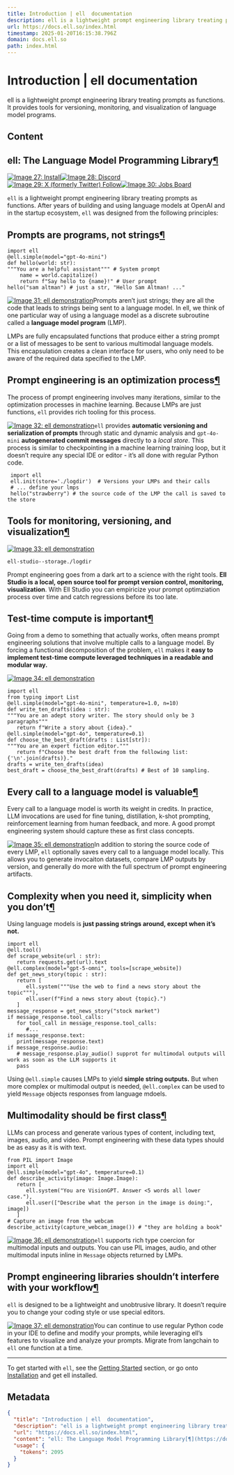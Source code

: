 ```yaml
---
title: Introduction | ell  documentation
description: ell is a lightweight prompt engineering library treating prompts as functions. It provides tools for versioning, monitoring, and visualization of language model programs.
url: https://docs.ell.so/index.html
timestamp: 2025-01-20T16:15:38.796Z
domain: docs.ell.so
path: index.html
---
```


# Introduction | ell  documentation


ell is a lightweight prompt engineering library treating prompts as functions. It provides tools for versioning, monitoring, and visualization of language model programs.


## Content

ell: The Language Model Programming Library[¶](https://docs.ell.so/index.html#ell-the-language-model-programming-library "Link to this heading")
------------------------------------------------------------------------------------------------------------------------------------------------

[![Image 27: Install](https://img.shields.io/badge/get_started-blue)](https://docs.ell.so/installation)[![Image 28: Discord](https://dcbadge.limes.pink/api/server/vWntgU52Xb?style=flat)](https://discord.gg/vWntgU52Xb)[![Image 29: X (formerly Twitter) Follow](https://img.shields.io/twitter/follow/wgussml)](https://twitter.com/wgussml)[![Image 30: Jobs Board](https://img.shields.io/badge/jobs-board-green)](https://jobs.ell.so/)

`ell` is a lightweight prompt engineering library treating prompts as functions. After years of building and using language models at OpenAI and in the startup ecosystem, `ell` was designed from the following principles:

Prompts are programs, not strings[¶](https://docs.ell.so/index.html#prompts-are-programs-not-strings "Link to this heading")
----------------------------------------------------------------------------------------------------------------------------

```
import ell
@ell.simple(model="gpt-4o-mini")
def hello(world: str):
"""You are a helpful assistant""" # System prompt
    name = world.capitalize()
    return f"Say hello to {name}!" # User prompt
hello("sam altman") # just a str, "Hello Sam Altman! ..."
```

[![Image 31: ell demonstration](https://docs.ell.so/_images/gif1.webp)](https://docs.ell.so/_images/gif1.webp)Prompts aren’t just strings; they are all the code that leads to strings being sent to a language model. In ell, we think of one particular way of using a language model as a discrete subroutine called a **language model program** (LMP).

LMPs are fully encapsulated functions that produce either a string prompt or a list of messages to be sent to various multimodal language models. This encapsulation creates a clean interface for users, who only need to be aware of the required data specified to the LMP.

Prompt engineering is an optimization process[¶](https://docs.ell.so/index.html#prompt-engineering-is-an-optimization-process "Link to this heading")
-----------------------------------------------------------------------------------------------------------------------------------------------------

The process of prompt engineering involves many iterations, similar to the optimization processes in machine learning. Because LMPs are just functions, `ell` provides rich tooling for this process.

[![Image 32: ell demonstration](https://docs.ell.so/_images/versions_small.webp)](https://docs.ell.so/_images/versions_small.webp)`ell` provides **automatic versioning and serialization of prompts** through static and dynamic analysis and `gpt-4o-mini` **autogenerated commit messages** directly to a _local store_. This process is similar to checkpointing in a machine learning training loop, but it doesn’t require any special IDE or editor - it’s all done with regular Python code.

```
 import ell
 ell.init(store='./logdir')  # Versions your LMPs and their calls
 # ... define your lmps
 hello("strawberry") # the source code of the LMP the call is saved to the store
```

Tools for monitoring, versioning, and visualization[¶](https://docs.ell.so/index.html#tools-for-monitoring-versioning-and-visualization "Link to this heading")
---------------------------------------------------------------------------------------------------------------------------------------------------------------

[![Image 33: ell demonstration](https://docs.ell.so/_images/ell_studio_better.webp)](https://docs.ell.so/_images/ell_studio_better.webp)

```
ell-studio--storage./logdir
```

Prompt engineering goes from a dark art to a science with the right tools. **Ell Studio is a local, open source tool for prompt version control, monitoring, visualization**. With Ell Studio you can empiricize your prompt optimziation process over time and catch regressions before its too late.

Test-time compute is important[¶](https://docs.ell.so/index.html#test-time-compute-is-important "Link to this heading")
-----------------------------------------------------------------------------------------------------------------------

Going from a demo to something that actually works, often means prompt engineering solutions that involve multiple calls to a language model. By forcing a functional decomposition of the problem, `ell` makes it **easy to implement test-time compute leveraged techniques in a readable and modular way.**

[![Image 34: ell demonstration](https://docs.ell.so/_images/compositionality.webp)](https://docs.ell.so/_images/compositionality.webp)

```
import ell
from typing import List
@ell.simple(model="gpt-4o-mini", temperature=1.0, n=10)
def write_ten_drafts(idea : str):
"""You are an adept story writer. The story should only be 3 paragraphs"""
   return f"Write a story about {idea}."
@ell.simple(model="gpt-4o", temperature=0.1)
def choose_the_best_draft(drafts : List[str]):
"""You are an expert fiction editor."""
   return f"Choose the best draft from the following list: {'\n'.join(drafts)}."
drafts = write_ten_drafts(idea)
best_draft = choose_the_best_draft(drafts) # Best of 10 sampling.
```

Every call to a language model is valuable[¶](https://docs.ell.so/index.html#every-call-to-a-language-model-is-valuable "Link to this heading")
-----------------------------------------------------------------------------------------------------------------------------------------------

Every call to a language model is worth its weight in credits. In practice, LLM invocations are used for fine tuning, distillation, k-shot prompting, reinforcement learning from human feedback, and more. A good prompt engineering system should capture these as first class concepts.

[![Image 35: ell demonstration](https://docs.ell.so/_images/invocations.webp)](https://docs.ell.so/_images/invocations.webp)In addition to storing the source code of every LMP, `ell` optionally saves every call to a language model locally. This allows you to generate invocaiton datasets, compare LMP outputs by version, and generally do more with the full spectrum of prompt engineering artifacts.

Complexity when you need it, simplicity when you don’t[¶](https://docs.ell.so/index.html#complexity-when-you-need-it-simplicity-when-you-don-t "Link to this heading")
----------------------------------------------------------------------------------------------------------------------------------------------------------------------

Using language models is **just passing strings around, except when it’s not.**

```
import ell
@ell.tool()
def scrape_website(url : str):
   return requests.get(url).text
@ell.complex(model="gpt-5-omni", tools=[scrape_website])
def get_news_story(topic : str):
   return [
      ell.system("""Use the web to find a news story about the topic"""),
      ell.user(f"Find a news story about {topic}.")
   ]
message_response = get_news_story("stock market")
if message_response.tool_calls:
   for tool_call in message_response.tool_calls:
      #...
if message_response.text:
   print(message_response.text)
if message_response.audio:
   # message_response.play_audio() supprot for multimodal outputs will work as soon as the LLM supports it
   pass
```

Using `@ell.simple` causes LMPs to yield **simple string outputs.** But when more complex or multimodal output is needed, `@ell.complex` can be used to yield `Message` objects responses from language mdoels.

Multimodality should be first class[¶](https://docs.ell.so/index.html#multimodality-should-be-first-class "Link to this heading")
---------------------------------------------------------------------------------------------------------------------------------

LLMs can process and generate various types of content, including text, images, audio, and video. Prompt engineering with these data types should be as easy as it is with text.

```
from PIL import Image
import ell
@ell.simple(model="gpt-4o", temperature=0.1)
def describe_activity(image: Image.Image):
   return [
      ell.system("You are VisionGPT. Answer <5 words all lower case."),
      ell.user(["Describe what the person in the image is doing:", image])
   ]
# Capture an image from the webcam
describe_activity(capture_webcam_image()) # "they are holding a book"
```

[![Image 36: ell demonstration](https://docs.ell.so/_images/multimodal_compressed.webp)](https://docs.ell.so/_images/multimodal_compressed.webp)`ell` supports rich type coercion for multimodal inputs and outputs. You can use PIL images, audio, and other multimodal inputs inline in `Message` objects returned by LMPs.

Prompt engineering libraries shouldn’t interfere with your workflow[¶](https://docs.ell.so/index.html#prompt-engineering-libraries-shouldn-t-interfere-with-your-workflow "Link to this heading")
-------------------------------------------------------------------------------------------------------------------------------------------------------------------------------------------------

`ell` is designed to be a lightweight and unobtrusive library. It doesn’t require you to change your coding style or use special editors.

[![Image 37: ell demonstration](https://docs.ell.so/_images/useitanywhere_compressed.webp)](https://docs.ell.so/_images/useitanywhere_compressed.webp)You can continue to use regular Python code in your IDE to define and modify your prompts, while leveraging ell’s features to visualize and analyze your prompts. Migrate from langchain to `ell` one function at a time.

* * *

To get started with `ell`, see the [Getting Started](https://docs.ell.so/getting_started.html) section, or go onto [Installation](https://docs.ell.so/installation.html) and get ell installed.

## Metadata

```json
{
  "title": "Introduction | ell  documentation",
  "description": "ell is a lightweight prompt engineering library treating prompts as functions. It provides tools for versioning, monitoring, and visualization of language model programs.",
  "url": "https://docs.ell.so/index.html",
  "content": "ell: The Language Model Programming Library[¶](https://docs.ell.so/index.html#ell-the-language-model-programming-library \"Link to this heading\")\n------------------------------------------------------------------------------------------------------------------------------------------------\n\n[![Image 27: Install](https://img.shields.io/badge/get_started-blue)](https://docs.ell.so/installation)[![Image 28: Discord](https://dcbadge.limes.pink/api/server/vWntgU52Xb?style=flat)](https://discord.gg/vWntgU52Xb)[![Image 29: X (formerly Twitter) Follow](https://img.shields.io/twitter/follow/wgussml)](https://twitter.com/wgussml)[![Image 30: Jobs Board](https://img.shields.io/badge/jobs-board-green)](https://jobs.ell.so/)\n\n`ell` is a lightweight prompt engineering library treating prompts as functions. After years of building and using language models at OpenAI and in the startup ecosystem, `ell` was designed from the following principles:\n\nPrompts are programs, not strings[¶](https://docs.ell.so/index.html#prompts-are-programs-not-strings \"Link to this heading\")\n----------------------------------------------------------------------------------------------------------------------------\n\n```\nimport ell\n@ell.simple(model=\"gpt-4o-mini\")\ndef hello(world: str):\n\"\"\"You are a helpful assistant\"\"\" # System prompt\n    name = world.capitalize()\n    return f\"Say hello to {name}!\" # User prompt\nhello(\"sam altman\") # just a str, \"Hello Sam Altman! ...\"\n```\n\n[![Image 31: ell demonstration](https://docs.ell.so/_images/gif1.webp)](https://docs.ell.so/_images/gif1.webp)Prompts aren’t just strings; they are all the code that leads to strings being sent to a language model. In ell, we think of one particular way of using a language model as a discrete subroutine called a **language model program** (LMP).\n\nLMPs are fully encapsulated functions that produce either a string prompt or a list of messages to be sent to various multimodal language models. This encapsulation creates a clean interface for users, who only need to be aware of the required data specified to the LMP.\n\nPrompt engineering is an optimization process[¶](https://docs.ell.so/index.html#prompt-engineering-is-an-optimization-process \"Link to this heading\")\n-----------------------------------------------------------------------------------------------------------------------------------------------------\n\nThe process of prompt engineering involves many iterations, similar to the optimization processes in machine learning. Because LMPs are just functions, `ell` provides rich tooling for this process.\n\n[![Image 32: ell demonstration](https://docs.ell.so/_images/versions_small.webp)](https://docs.ell.so/_images/versions_small.webp)`ell` provides **automatic versioning and serialization of prompts** through static and dynamic analysis and `gpt-4o-mini` **autogenerated commit messages** directly to a _local store_. This process is similar to checkpointing in a machine learning training loop, but it doesn’t require any special IDE or editor - it’s all done with regular Python code.\n\n```\n import ell\n ell.init(store='./logdir')  # Versions your LMPs and their calls\n # ... define your lmps\n hello(\"strawberry\") # the source code of the LMP the call is saved to the store\n```\n\nTools for monitoring, versioning, and visualization[¶](https://docs.ell.so/index.html#tools-for-monitoring-versioning-and-visualization \"Link to this heading\")\n---------------------------------------------------------------------------------------------------------------------------------------------------------------\n\n[![Image 33: ell demonstration](https://docs.ell.so/_images/ell_studio_better.webp)](https://docs.ell.so/_images/ell_studio_better.webp)\n\n```\nell-studio--storage./logdir\n```\n\nPrompt engineering goes from a dark art to a science with the right tools. **Ell Studio is a local, open source tool for prompt version control, monitoring, visualization**. With Ell Studio you can empiricize your prompt optimziation process over time and catch regressions before its too late.\n\nTest-time compute is important[¶](https://docs.ell.so/index.html#test-time-compute-is-important \"Link to this heading\")\n-----------------------------------------------------------------------------------------------------------------------\n\nGoing from a demo to something that actually works, often means prompt engineering solutions that involve multiple calls to a language model. By forcing a functional decomposition of the problem, `ell` makes it **easy to implement test-time compute leveraged techniques in a readable and modular way.**\n\n[![Image 34: ell demonstration](https://docs.ell.so/_images/compositionality.webp)](https://docs.ell.so/_images/compositionality.webp)\n\n```\nimport ell\nfrom typing import List\n@ell.simple(model=\"gpt-4o-mini\", temperature=1.0, n=10)\ndef write_ten_drafts(idea : str):\n\"\"\"You are an adept story writer. The story should only be 3 paragraphs\"\"\"\n   return f\"Write a story about {idea}.\"\n@ell.simple(model=\"gpt-4o\", temperature=0.1)\ndef choose_the_best_draft(drafts : List[str]):\n\"\"\"You are an expert fiction editor.\"\"\"\n   return f\"Choose the best draft from the following list: {'\\n'.join(drafts)}.\"\ndrafts = write_ten_drafts(idea)\nbest_draft = choose_the_best_draft(drafts) # Best of 10 sampling.\n```\n\nEvery call to a language model is valuable[¶](https://docs.ell.so/index.html#every-call-to-a-language-model-is-valuable \"Link to this heading\")\n-----------------------------------------------------------------------------------------------------------------------------------------------\n\nEvery call to a language model is worth its weight in credits. In practice, LLM invocations are used for fine tuning, distillation, k-shot prompting, reinforcement learning from human feedback, and more. A good prompt engineering system should capture these as first class concepts.\n\n[![Image 35: ell demonstration](https://docs.ell.so/_images/invocations.webp)](https://docs.ell.so/_images/invocations.webp)In addition to storing the source code of every LMP, `ell` optionally saves every call to a language model locally. This allows you to generate invocaiton datasets, compare LMP outputs by version, and generally do more with the full spectrum of prompt engineering artifacts.\n\nComplexity when you need it, simplicity when you don’t[¶](https://docs.ell.so/index.html#complexity-when-you-need-it-simplicity-when-you-don-t \"Link to this heading\")\n----------------------------------------------------------------------------------------------------------------------------------------------------------------------\n\nUsing language models is **just passing strings around, except when it’s not.**\n\n```\nimport ell\n@ell.tool()\ndef scrape_website(url : str):\n   return requests.get(url).text\n@ell.complex(model=\"gpt-5-omni\", tools=[scrape_website])\ndef get_news_story(topic : str):\n   return [\n      ell.system(\"\"\"Use the web to find a news story about the topic\"\"\"),\n      ell.user(f\"Find a news story about {topic}.\")\n   ]\nmessage_response = get_news_story(\"stock market\")\nif message_response.tool_calls:\n   for tool_call in message_response.tool_calls:\n      #...\nif message_response.text:\n   print(message_response.text)\nif message_response.audio:\n   # message_response.play_audio() supprot for multimodal outputs will work as soon as the LLM supports it\n   pass\n```\n\nUsing `@ell.simple` causes LMPs to yield **simple string outputs.** But when more complex or multimodal output is needed, `@ell.complex` can be used to yield `Message` objects responses from language mdoels.\n\nMultimodality should be first class[¶](https://docs.ell.so/index.html#multimodality-should-be-first-class \"Link to this heading\")\n---------------------------------------------------------------------------------------------------------------------------------\n\nLLMs can process and generate various types of content, including text, images, audio, and video. Prompt engineering with these data types should be as easy as it is with text.\n\n```\nfrom PIL import Image\nimport ell\n@ell.simple(model=\"gpt-4o\", temperature=0.1)\ndef describe_activity(image: Image.Image):\n   return [\n      ell.system(\"You are VisionGPT. Answer <5 words all lower case.\"),\n      ell.user([\"Describe what the person in the image is doing:\", image])\n   ]\n# Capture an image from the webcam\ndescribe_activity(capture_webcam_image()) # \"they are holding a book\"\n```\n\n[![Image 36: ell demonstration](https://docs.ell.so/_images/multimodal_compressed.webp)](https://docs.ell.so/_images/multimodal_compressed.webp)`ell` supports rich type coercion for multimodal inputs and outputs. You can use PIL images, audio, and other multimodal inputs inline in `Message` objects returned by LMPs.\n\nPrompt engineering libraries shouldn’t interfere with your workflow[¶](https://docs.ell.so/index.html#prompt-engineering-libraries-shouldn-t-interfere-with-your-workflow \"Link to this heading\")\n-------------------------------------------------------------------------------------------------------------------------------------------------------------------------------------------------\n\n`ell` is designed to be a lightweight and unobtrusive library. It doesn’t require you to change your coding style or use special editors.\n\n[![Image 37: ell demonstration](https://docs.ell.so/_images/useitanywhere_compressed.webp)](https://docs.ell.so/_images/useitanywhere_compressed.webp)You can continue to use regular Python code in your IDE to define and modify your prompts, while leveraging ell’s features to visualize and analyze your prompts. Migrate from langchain to `ell` one function at a time.\n\n* * *\n\nTo get started with `ell`, see the [Getting Started](https://docs.ell.so/getting_started.html) section, or go onto [Installation](https://docs.ell.so/installation.html) and get ell installed.",
  "usage": {
    "tokens": 2095
  }
}
```
